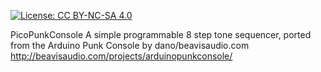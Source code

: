 [![License: CC BY-NC-SA 4.0](https://img.shields.io/badge/License-CC%20BY--NC--SA%204.0-lightgrey.svg)](https://creativecommons.org/licenses/by-nc-sa/4.0/)

PicoPunkConsole
A simple programmable 8 step tone sequencer, ported from the Arduino Punk Console by dano/beavisaudio.com
http://beavisaudio.com/projects/arduinopunkconsole/
